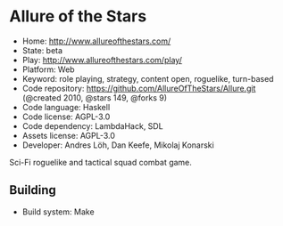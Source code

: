# Allure of the Stars

- Home: http://www.allureofthestars.com/
- State: beta
- Play: http://www.allureofthestars.com/play/
- Platform: Web
- Keyword: role playing, strategy, content open, roguelike, turn-based
- Code repository: https://github.com/AllureOfTheStars/Allure.git (@created 2010, @stars 149, @forks 9)
- Code language: Haskell
- Code license: AGPL-3.0
- Code dependency: LambdaHack, SDL
- Assets license: AGPL-3.0
- Developer: Andres Löh, Dan Keefe, Mikolaj Konarski

Sci-Fi roguelike and tactical squad combat game.

## Building

- Build system: Make
